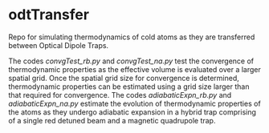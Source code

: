 # odtTransfer
Repo for simulating thermodynamics of cold atoms as they are transferred between Optical Dipole Traps.

The codes *convgTest_rb.py* and *convgTest_na.py* test the convergence of thermodynamic properties as the effective volume is evaluated over a larger spatial grid. Once the spatial grid size for convergence is determined, thermodynamic properties can be estimated using a grid size larger than that required for convergence. The codes *adiabaticExpn_rb.py* and  *adiabaticExpn_na.py* estimate the evolution of thermodynamic properties of the atoms as they undergo adiabatic expansion in a hybrid trap comprising of a single red detuned beam and a magnetic quadrupole trap.
